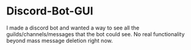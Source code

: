 # Discord-Bot-GUI
 I made a discord bot and wanted a way to see all the guilds/channels/messages that the bot could see. No real functionality beyond mass message deletion right now.
